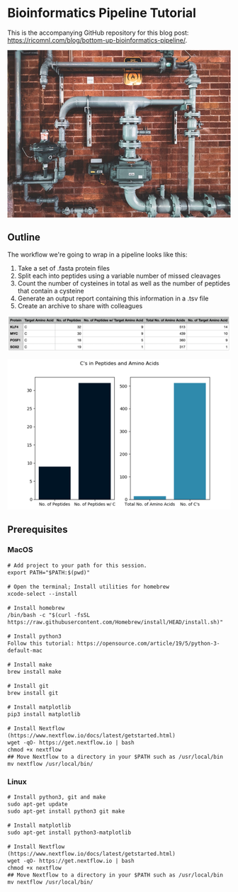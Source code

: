 # Bioinformatics Pipeline Tutorial

This is the accompanying GitHub repository for this blog post: https://ricomnl.com/blog/bottom-up-bioinformatics-pipeline/.

![Photo by Sigmund on Unsplash](./img/sigmund-4CNNH2KEjhc-unsplash.jpeg)


## Outline
The workflow we're going to wrap in a pipeline looks like this:
1. Take a set of .fasta protein files
2. Split each into peptides using a variable number of missed cleavages
3. Count the number of cysteines in total as well as the number of peptides that contain a cysteine
4. Generate an output report containing this information in a .tsv file
5. Create an archive to share with colleagues

![An example output protein report](./img/output_protein_report.png)

![Barplot charts showing the number of cysteines in peptides and amino acids](./img/barplot_charts.png)


## Prerequisites
### MacOS
```
# Add project to your path for this session.
export PATH="$PATH:$(pwd)"

# Open the terminal; Install utilities for homebrew
xcode-select --install

# Install homebrew
/bin/bash -c "$(curl -fsSL https://raw.githubusercontent.com/Homebrew/install/HEAD/install.sh)"

# Install python3
Follow this tutorial: https://opensource.com/article/19/5/python-3-default-mac

# Install make
brew install make

# Install git
brew install git

# Install matplotlib
pip3 install matplotlib

# Install Nextflow (https://www.nextflow.io/docs/latest/getstarted.html)
wget -qO- https://get.nextflow.io | bash
chmod +x nextflow
## Move Nextflow to a directory in your $PATH such as /usr/local/bin
mv nextflow /usr/local/bin/
```

### Linux
```
# Install python3, git and make
sudo apt-get update
sudo apt-get install python3 git make

# Install matplotlib
sudo apt-get install python3-matplotlib

# Install Nextflow (https://www.nextflow.io/docs/latest/getstarted.html)
wget -qO- https://get.nextflow.io | bash
chmod +x nextflow
## Move Nextflow to a directory in your $PATH such as /usr/local/bin
mv nextflow /usr/local/bin/
```